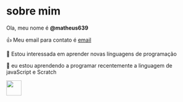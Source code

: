 # sobre mim #

Ola, meu nome é **@matheus639**

👍 Meu email para contato é [email](Gustavomatheus639@gmail.com)

👀 Estou interessada em aprender novas línguagens de programação

🌱 eu estou aprendendo a programar recentemente a linguagem de javaScript e Scratch

<img src="https://cdn.jsdelivr.net/gh/devicons/devicon/icons/java/java-original.svg" width="40" height="40"/>



